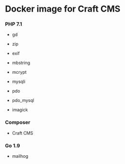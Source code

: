 # Docker image for Craft CMS

### PHP 7.1

- gd 

- zip

- exif

- mbstring

- mcrypt

- mysqli

- pdo

- pdo_mysql

- imagick

### Composer

- Craft CMS

### Go 1.9

- mailhog